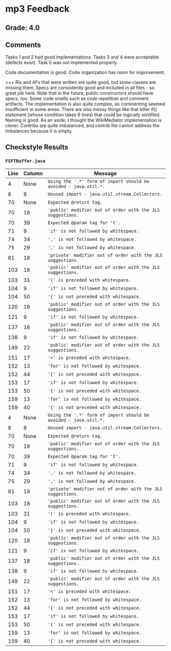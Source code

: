 # mp3 Feedback

## Grade: 4.0

## Comments
Tasks 1 and 2 had good implementations. Tasks 3 and 4 were acceptable (defects exist). Task 5 was not implemented properly.

Code documentation is good. Code organization has room for improvement.

+++
RIs and AFs that were written are quite good, but some classes are missing them.  Specs are consistently good and included in all files - so great job here.  Note that in the future, public constructors should have specs, too.  Some code smells such as code repetition and comment artifacts.  The implementation is also quite complex, so commenting seemed insufficient in some areas.  There are also messy things like that killer if() statement (whose condition takes 6 lines) that could be logically simlified.  Naming is good.  As an aside, I thought the WikiMediator implementation is clever.  Contribs are quite imbalanced, and contrib file cannot address the imbalances because it is empty.

## Checkstyle Results
### `FSFTBuffer.java`
| Line | Column | Message |
| ---- | ------ | ------- |
| 4 | None | `Using the '.*' form of import should be avoided - java.util.*.` |
| 8 | 8 | `Unused import - java.util.stream.Collectors.` |
| 70 | None | `Expected @return tag.` |
| 70 | 18 | `'public' modifier out of order with the JLS suggestions.` |
| 70 | 39 | `Expected @param tag for 't'.` |
| 71 | 9 | `'if' is not followed by whitespace.` |
| 74 | 34 | `',' is not followed by whitespace.` |
| 75 | 29 | `',' is not followed by whitespace.` |
| 81 | 18 | `'private' modifier out of order with the JLS suggestions.` |
| 103 | 18 | `'public' modifier out of order with the JLS suggestions.` |
| 103 | 31 | `'(' is preceded with whitespace.` |
| 104 | 9 | `'if' is not followed by whitespace.` |
| 104 | 50 | `'{' is not preceded with whitespace.` |
| 120 | 18 | `'public' modifier out of order with the JLS suggestions.` |
| 121 | 9 | `'if' is not followed by whitespace.` |
| 137 | 18 | `'public' modifier out of order with the JLS suggestions.` |
| 138 | 9 | `'if' is not followed by whitespace.` |
| 149 | 22 | `'public' modifier out of order with the JLS suggestions.` |
| 151 | 17 | `'<' is preceded with whitespace.` |
| 152 | 13 | `'for' is not followed by whitespace.` |
| 152 | 44 | `'{' is not preceded with whitespace.` |
| 153 | 17 | `'if' is not followed by whitespace.` |
| 153 | 50 | `'{' is not preceded with whitespace.` |
| 159 | 13 | `'for' is not followed by whitespace.` |
| 159 | 40 | `'{' is not preceded with whitespace.` |
| 4 | None | `Using the '.*' form of import should be avoided - java.util.*.` |
| 8 | 8 | `Unused import - java.util.stream.Collectors.` |
| 70 | None | `Expected @return tag.` |
| 70 | 18 | `'public' modifier out of order with the JLS suggestions.` |
| 70 | 39 | `Expected @param tag for 't'.` |
| 71 | 9 | `'if' is not followed by whitespace.` |
| 74 | 34 | `',' is not followed by whitespace.` |
| 75 | 29 | `',' is not followed by whitespace.` |
| 81 | 18 | `'private' modifier out of order with the JLS suggestions.` |
| 103 | 18 | `'public' modifier out of order with the JLS suggestions.` |
| 103 | 31 | `'(' is preceded with whitespace.` |
| 104 | 9 | `'if' is not followed by whitespace.` |
| 104 | 50 | `'{' is not preceded with whitespace.` |
| 120 | 18 | `'public' modifier out of order with the JLS suggestions.` |
| 121 | 9 | `'if' is not followed by whitespace.` |
| 137 | 18 | `'public' modifier out of order with the JLS suggestions.` |
| 138 | 9 | `'if' is not followed by whitespace.` |
| 149 | 22 | `'public' modifier out of order with the JLS suggestions.` |
| 151 | 17 | `'<' is preceded with whitespace.` |
| 152 | 13 | `'for' is not followed by whitespace.` |
| 152 | 44 | `'{' is not preceded with whitespace.` |
| 153 | 17 | `'if' is not followed by whitespace.` |
| 153 | 50 | `'{' is not preceded with whitespace.` |
| 159 | 13 | `'for' is not followed by whitespace.` |
| 159 | 40 | `'{' is not preceded with whitespace.` |

